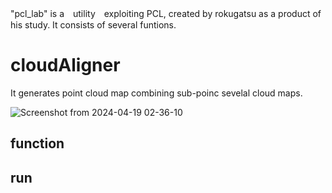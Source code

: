 "pcl_lab" is a　utility　exploiting PCL, created by rokugatsu as a product of his study. It consists of several funtions.
# cloudAligner
It generates point cloud map combining sub-poinc sevelal cloud maps.   

![Screenshot from 2024-04-19 02-36-10](https://github.com/rokugatsu/pcl_lab/assets/120123933/c3e32563-f6b6-4d4a-8883-e9a119d25e04)




## function
## run

